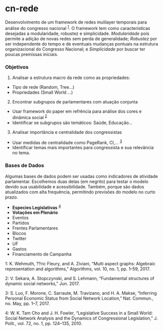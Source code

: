 # cn-rede

Desenvolvimento de um framework de redes mulilayer temporais para análise do congresso nacional <sup>[1](#myfootnote1)</sup>. O framework tem como características desejadas a modularidade, robustez e simplicidade. *Modularidade* pois permite a adição de novas redes sem perda de generalidade; *Robustez* por ser independente do tempo e de eventuais mudanças pontuais na estrutura organizacional do Congresso Nacional; e *Simplicidade* por buscar ter poucas premissas iniciais. 

### Objetivos

1. Analisar a estrutura macro da rede como as propriedades:
  - Tipo de rede (Random, Tree...)
  - Propriedades (Small World ...)
2. Encontrar subgrupos de parlamentares com atuação conjunta
  - Usar framework do paper em refrência para análise dos cores e dinâmica social <sup>[2](#myfootnote2)</sup>
  - Identificar se subgrupos são temáticos: Saúde, Educação...
3. Analisar importância e centralidade dos congressistas
  - Usar medidas de centralidade como PageRank, CI,... <sup>[3](#myfootnote3)</sup>
  - Identificar temas mais importantes para congressista e sua relevância no tema.
 
### Bases de Dados 

Algumas bases de dados podem ser usadas como indicadores de atividade parlamentar. Escolhemos duas delas (em negrito) para testar o modelo devido sua usabilidade e acessibilidade. Também, porque são dados atualizados com alta frequência, permitindo previsões do modelo no curto prazo.

- **Especies Legislativas** <sup>[4](#myfootnote4)</sup>
- **Votações em Plenário**
- Eventos
- Partidos
- Frentes Parlamentares
- Blocos
- Twitter
- UF
- Gastos
- Financiamento de Campanha
  

<a name="myfootnote1">1</a>: K. Wehmuth, ??ric Fleury, and A. Ziviani, “Multi aspect graphs: Algebraic representation and algorithms,” Algorithms, vol. 10, no. 1, pp. 1–59, 2017.

<a name="myfootnote2">2</a>: V. Sekara, A. Stopczynski, and S. Lehmann, “Fundamental structures of dynamic social networks,” Jun. 2017.

<a name="myfootnote3">3</a>: S. Luo, F. Morone, C. Sarraute, M. Travizano, and H. A. Makse, “Inferring Personal Economic Status from Social Network Location,” Nat. Commun., no. May, pp. 1–7, 2017.

<a name="myfootnote4">4</a>: W. K. Tam Cho and J. H. Fowler, “Legislative Success in a Small World: Social Network Analysis and the Dynamics of Congressional Legislation,” J. Polit., vol. 72, no. 1, pp. 124–135, 2010.
